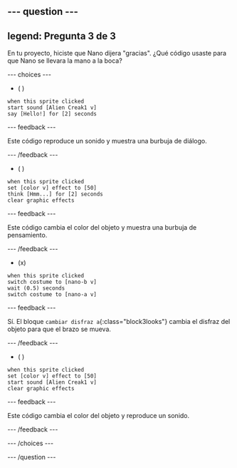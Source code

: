 
--- question ---
---
legend: Pregunta 3 de 3
---

En tu proyecto, hiciste que Nano dijera "gracias". ¿Qué código usaste para que Nano se llevara la mano a la boca?

--- choices ---

- ( )
```blocks3
when this sprite clicked
start sound [Alien Creak1 v]
say [Hello!] for [2] seconds 
```

  --- feedback ---

Este código reproduce un sonido y muestra una burbuja de diálogo.

  --- /feedback ---

- ( )
```blocks3
when this sprite clicked
set [color v] effect to [50] 
think [Hmm...] for [2] seconds 
clear graphic effects 
```

  --- feedback ---

Este código cambia el color del objeto y muestra una burbuja de pensamiento.

  --- /feedback ---

- (x)
```blocks3
when this sprite clicked
switch costume to [nano-b v] 
wait (0.5) seconds
switch costume to [nano-a v]
```

  --- feedback ---

Sí. El bloque `cambiar disfraz a`{:class="block3looks"} cambia el disfraz del objeto para que el brazo se mueva.

  --- /feedback ---

- ( )
```blocks3
when this sprite clicked
set [color v] effect to [50]
start sound [Alien Creak1 v] 
clear graphic effects 
```

  --- feedback ---

Este código cambia el color del objeto y reproduce un sonido.

  --- /feedback ---

--- /choices ---

--- /question ---
